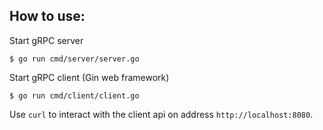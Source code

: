## How to use:

Start gRPC server
```
$ go run cmd/server/server.go
```

Start gRPC client (Gin web framework)
```
$ go run cmd/client/client.go
```

Use ``curl`` to interact with the client api on address ``http://localhost:8080``.